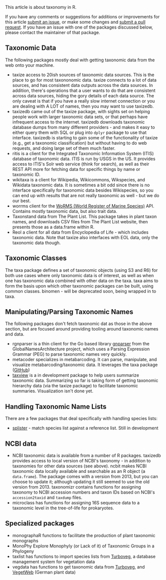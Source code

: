 This article is about taxonomy in R.

If you have any comments or suggestions for additions or improvements for this article [submit an issue](https://github.com/ropensci/taxonomy/issues), or make some changes and [submit a pull request](https://github.com/ropensci/taxonomy/pulls). If you have an issue with one of the packages discussed below, please contact the maintainer of that package.

Taxonomic Data
--------------

The following packages mostly deal with getting taxonomic data from the web onto your machine.

- <pkg>taxize</pkg> access to 20ish sources of taxonomic data sources. This is the place to go for most taxononomic data. <pkg>taxize</pkg> connects to a lot of data sources, and has consistent data outputs across the data sources. In addition, there's operations that a user wants to do that are consistent across data sources, hiding the gory details of each data source. The only caveat is that if you have a really slow internet connection or you are dealing with A LOT of names, then you may want to use <pkg>taxizedb</pkg>. 
- <pkg>taxizedb</pkg> came out of the <pkg>taxize</pkg> package, with sights set on helping people work with larger taxonomic data sets, or that perhaps have infrequent access to the internet. <pkg>taxizedb</pkg> downloads taxonomic database dumps from many different providers - and makes it easy to either query them with SQL or plug into `dplyr` package to use that interface. <pkg>taxizedb</pkg> is starting to gain some of the functionality of <pkg>taxize</pkg> (e.g., get a taxonomic classification) but without having to do web requests, and doing large set of them much faster. 
- <pkg>ritis</pkg> is a client for the Integrated Taxonomic Information System (ITIS) database of taxonomic data. ITIS is run by USGS in the US. It provides access to ITIS's Solr web service (think for search), as well as their REST API more for fetching data for specific things by name or taxonomic ID.
- <pkg>wikitaxa</pkg> is a client for Wikipedia, Wikicommons, Wikspecies, and Wikidata taxonomic data. It is sometimes a bit odd since there is no interface specifically for taxonomic data besides Wikispecies, so you can end up with results that are not really taxonomic as well - but we do our best.
- <pkg>worrms</pkg> client for the [WoRMS (World Register of Marine Species)](http://www.marinespecies.org/) API. Contains mostly taxonomic data, but also trait data.
- <pkg>Taxonstand</pkg> data from The Plant List. This package takes in plant taxon names, and downloads CSV files from The Plant List website, then presents those as a data.frame within R.
- <pkg>Reol</pkg> a client for all data from Encyclopedia of Life - which includes taxonomic data. Note that <pkg>taxize</pkg> also interfaces with EOL data, only the taxonomic data though.


Taxonomic Classes
-----------------

The <pkg>taxa</pkg> package defines a set of taxonomic objects (using S3 and R6) for both use cases where only taxonomic data is of interest, as well as when one has taxonomic data combined with other data on the taxa. <pkg>taxa</pkg> aims to form the basis upon which other taxonomic packages can be built, using common classes. <pkg>binomen</pkg> - will be deprecated soon, being wrapped in to <pkg>taxa</pkg>.


Manipulating/Parsing Taxonomic Names
------------------------------------

The following packages don't fetch taxonomic dat as those in the above section, but are focused around providing tooling around taxonomic names and data.

- <pkg>rgnparser</pkg> is a thin client for the Go based library [gnparser](https://gitlab.com/gogna/gnparser) from the GlobalNamesArchitecture project, which uses a Parsing Expression Grammar (PEG) to parse taxonomic names very quickly.
- <pkg>metacoder</pkg> specializes in metabarcoding. It can parse, manipulate, and visualize metabarcoding/taxonomic data. It leverages the <pkg>taxa</pkg> package ([GitHub](https://github.com/grunwaldlab/metacoder)) 
- [taxview](https://github.com/ropensci/taxview) is a in development package to help users summarize taxonomic data. Summarizing so far is taking form of getting taxonomic hierarchy data (via the <pkg>taxize</pkg> package) to facilitate taxonomic summaries. Visualization isn't done yet.


Handling Taxonomic Name Lists
-----------------------------

There are a few packages that deal specifically with handling species lists:

- [splister](https://github.com/sckott/splister) - match species list against a reference list. Still in development


NCBI data
---------

- NCBI taxonomic data is available from a number of R packages. <pkg>taxizedb</pkg> provides access to local version of NCBI's taxonomy - in addition to taxonomies for other data sources (see above). <pkg>ncbit</pkg> makes NCBI taxonomic data locally available and searchable as an R object (a `data.frame`). The package comes with a version from 2013, but you can choose to update it; although updating it still seemed to use the old version from 2013. <pkg>taxonomizr</pkg> contains functions for assigning taxonomy to NCBI accession numbers and taxon IDs based on NCBI's `accession2taxid` and `taxdump` files. 
- <pkg>microclass</pkg> has functions for assigning 16S sequence data to a taxonomic level in the tree-of-life for prokaryotes.


Specialized packages
--------------------

- <pkg>monographaR</pkg> functions to facilitate the production of plant taxonomic monographs
- <pkg>MonoPhy</pkg> Explore Monophyly (or Lack of it) of Taxonomic Groups in a Phylogeny
- <pkg>taxlist</pkg> has functions to import species lists from [Turboveg](<https://www.synbiosys.alterra.nl/turboveg/>), a database management system for vegetation data
- <pkg>vegdata</pkg> has functions to get taxonomic data from [Turboveg](<https://www.synbiosys.alterra.nl/turboveg/>), and [VegetWeb](https://www.vegetweb.de/) (German plant data)

